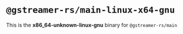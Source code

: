 # `@gstreamer-rs/main-linux-x64-gnu`

This is the **x86_64-unknown-linux-gnu** binary for `@gstreamer-rs/main`
